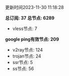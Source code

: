 更新时间2023-11-30 11:18:28

**总订阅: 37**
**总节点: 6289**
- vless节点: 7

**google ping有效节点: 209**
- v2ray节点: 124
- trojan节点: 24
- ssr节点: 5
- ss节点: 56
